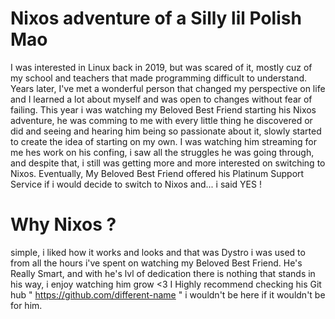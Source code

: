 # Nixos adventure of a Silly lil Polish Mao

I was interested in Linux back in 2019, but was scared of it, mostly cuz of my school and teachers that made programming difficult to understand.
Years later, I've met a wonderful person that changed my perspective on life and I learned a lot about myself and was open to changes without fear of failing.
This year i was watching my Beloved Best Friend starting his Nixos adventure, he was comming to me with every little thing he discovered or did and seeing and hearing  him being so passionate about it, slowly started to create the idea of starting on my own.
I was watching him streaming for me hes work on his confing, i saw all the struggles he was going through, and despite that, i still was getting more and more interested on switching to Nixos.
Eventually, My Beloved Best Friend offered his Platinum Support Service if i would decide to switch to Nixos and... i said YES !

# Why Nixos ? 

simple, i liked how it works and looks and that was Dystro i was used to from all the hours i've spent on watching my Beloved Best Friend.
He's Really Smart, and with he's lvl of dedication there is nothing that stands in his way, i enjoy watching him grow <3
I Highly recommend checking his Git hub " https://github.com/different-name " i wouldn't be here if it wouldn't be for him.
